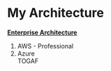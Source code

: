 # My Architecture

<b><u>Enterprise Architecture</u></b>

<ol>
<li>AWS - Professional</li>
<li>Azure</li>
</li>TOGAF</li>
</ol>

